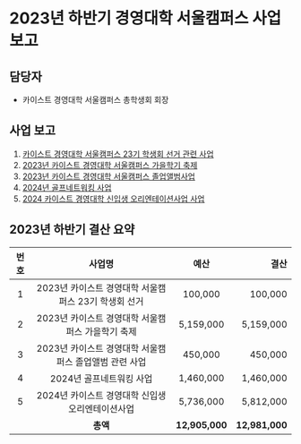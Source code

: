 2023년 하반기 경영대학 서울캠퍼스 사업 보고
===

##  담당자
- 카이스트 경영대학 서울캠퍼스 총학생회 회장 

## 사업 보고
1. [카이스트 경영대학 서울캠퍼스 23기 학생회 선거 관련 사업](경영대학_선거.md)
2. [2023년 카이스트 경영대학 서울캠퍼스 가을학기 축제](경영대학_축제.md) 
3. [2023년 카이스트 경영대학 서울캠퍼스 졸업앨범사업](경영대학_졸업앨범.md)
4. [2024년 골프네트워킹 사업](경영대학_골프.md)
5. [2024 카이스트 경영대학 신입생 오리엔테이션사업 사업](경영대학_신입생오티.md)

## 2023년 하반기 결산 요약
| 번호  | 사업명 | 예산 | 결산 |
|:--------:|:---------:|:---------:|---------:|
|1| 2023년 카이스트 경영대학 서울캠퍼스 23기 학생회 선거   | 100,000 | 100,000 |	
|2|	2023년 카이스트 경영대학 서울캠퍼스 가을학기 축제  | 5,159,000| 5,159,000 |
|3|2023년 카이스트 경영대학 서울캠퍼스 졸업앨범 관련 사업 |	450,000|450,000 |
|4|2024년 골프네트워킹 사업 | 1,460,000	| 1,460,000 |
|5|2024년 카이스트 경영대학 신입생 오리엔테이션사업 |5,736,000		|5,812,000 |
|   |  **총액**| **12,905,000**|**12,981,000** |

